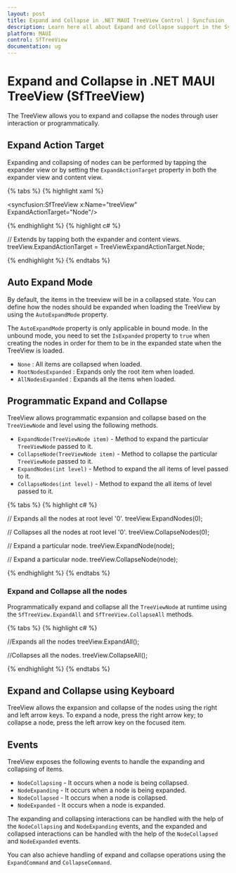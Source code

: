 ```yaml
---
layout: post
title: Expand and Collapse in .NET MAUI TreeView Control | Syncfusion
description: Learn here all about Expand and Collapse support in the Syncfusion .NET MAUI TreeView (SfTreeView) control and more.
platform: MAUI
control: SfTreeView
documentation: ug
---
```


# Expand and Collapse in .NET MAUI TreeView (SfTreeView)

The TreeView allows you to expand and collapse the nodes through user interaction or programmatically. 

##  Expand Action Target

Expanding and collapsing of nodes can be performed by tapping the expander view or by setting the `ExpandActionTarget` property in both the expander view and content view.

{% tabs %}
{% highlight xaml %}

<syncfusion:SfTreeView x:Name="treeView" ExpandActionTarget="Node"/>

{% endhighlight %}
{% highlight c# %}

// Extends by tapping both the expander and content views.
treeView.ExpandActionTarget = TreeViewExpandActionTarget.Node;

{% endhighlight %}
{% endtabs %}

## Auto Expand Mode

By default, the items in the treeview will be in a collapsed state. You can define how the nodes should be expanded when loading the TreeView by using the `AutoExpandMode` property.

The `AutoExpandMode` property is only applicable in bound mode. In the unbound mode, you need to set the `IsExpanded` property to `true` when creating the nodes in order for them to be in the expanded state when the TreeView is loaded.

* `None` : All items are collapsed when loaded.
* `RootNodesExpanded` : Expands only the root item when loaded.
* `AllNodesExpanded` : Expands all the items when loaded.

## Programmatic Expand and Collapse

TreeView allows programmatic expansion and collapse based on the `TreeViewNode` and level using the following methods.

* `ExpandNode(TreeViewNode item)` - Method to expand the particular `TreeViewNode` passed to it.
* `CollapseNode(TreeViewNode item)` - Method to collapse the particular `TreeViewNode` passed to it.
* `ExpandNodes(int level)` - Method to expand the all items of level passed to it.
* `CollapseNodes(int level)` - Method to expand the all items of level passed to it.

{% tabs %}
{% highlight c# %}

// Expands all the nodes at root level '0'.
treeView.ExpandNodes(0);

// Collapses all the nodes at root level '0'.
treeView.CollapseNodes(0);

// Expand a particular node.
treeView.ExpandNode(node);

// Expand a particular node.
treeView.CollapseNode(node);

{% endhighlight %}
{% endtabs %}

### Expand and Collapse all the nodes

Programmatically expand and collapse all the `TreeViewNode` at runtime using the `SfTreeView.ExpandAll` and `SfTreeView.CollapseAll` methods.

{% tabs %}
{% highlight c# %}

//Expands all the nodes
treeView.ExpandAll();

//Collapses all the nodes.
treeView.CollapseAll();

{% endhighlight %}
{% endtabs %}

## Expand and Collapse using Keyboard

TreeView allows the expansion and collapse of the nodes using the right and left arrow keys. To expand a node, press the right arrow key; to collapse a node, press the left arrow key on the focused item.

## Events

TreeView exposes the following events to handle the expanding and collapsing of items.

* `NodeCollapsing` - It occurs when a node is being collapsed.
* `NodeExpanding` - It occurs when a node is being expanded.
* `NodeCollapsed` - It occurs when a node is collapsed.
* `NodeExpanded`  - It occurs when a node is expanded.

The expanding and collapsing interactions can be handled with the help of the `NodeCollapsing` and `NodeExpanding` events, and the expanded and collapsed interactions can be handled with the help of the `NodeCollapsed` and `NodeExpanded` events.

You can also achieve handling of expand and collapse operations using the `ExpandCommand` and `CollapseCommand`.
